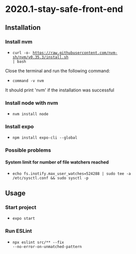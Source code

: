 # 2020.1-stay-safe-front-end

## Installation

### Install nvm

* <code>curl -o- https://raw.githubusercontent.com/nvm-sh/nvm/v0.35.3/install.sh | bash</code>

Close the terminal and run the following command:
* <code>command -v nvm</code>

It should print 'nvm' if the installation was successful

### Install node with nvm

* <code>nvm install node</code>

### Install expo

* <code>npm install expo-cli --global</code>

### Possible problems

#### System limit for number of file watchers reached 

* <code>echo fs.inotify.max_user_watches=524288 | sudo tee -a /etc/sysctl.conf && sudo sysctl -p</code>

## Usage

### Start project
* <code>expo start</code>

### Run ESLint
* <code>npx eslint src/** --fix --no-error-on-unmatched-pattern</code>
